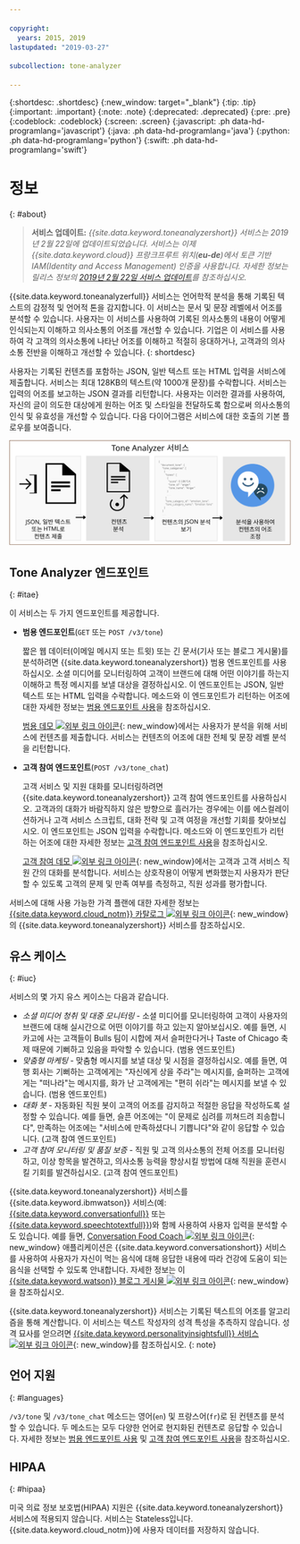 ```yaml
---

copyright:
  years: 2015, 2019
lastupdated: "2019-03-27"

subcollection: tone-analyzer

---
```


{:shortdesc: .shortdesc}
{:new_window: target="_blank"}
{:tip: .tip}
{:important: .important}
{:note: .note}
{:deprecated: .deprecated}
{:pre: .pre}
{:codeblock: .codeblock}
{:screen: .screen}
{:javascript: .ph data-hd-programlang='javascript'}
{:java: .ph data-hd-programlang='java'}
{:python: .ph data-hd-programlang='python'}
{:swift: .ph data-hd-programlang='swift'}

# 정보
{: #about}

> **서비스 업데이트:** *{{site.data.keyword.toneanalyzershort}} 서비스는 2019년 2월 22일에 업데이트되었습니다. 서비스는 이제 {{site.data.keyword.cloud}} 프랑크프루트 위치(**eu-de**)에서 토큰 기반 IAM(Identity and Access Management) 인증을 사용합니다. 자세한 정보는 릴리스 정보의 [2019년 2월 22일 서비스 업데이트](/docs/services/tone-analyzer?topic=tone-analyzer-rnrn#February2019)를 참조하십시오.*

{{site.data.keyword.toneanalyzerfull}} 서비스는 언어학적 분석을 통해 기록된 텍스트의 감정적 및 언어적 톤을 감지합니다. 이 서비스는 문서 및 문장 레벨에서 어조를 분석할 수 있습니다. 사용자는 이 서비스를 사용하여 기록된 의사소통의 내용이 어떻게 인식되는지 이해하고 의사소통의 어조를 개선할 수 있습니다. 기업은 이 서비스를 사용하여 각 고객의 의사소통에 나타난 어조를 이해하고 적절히 응대하거나, 고객과의 의사소통 전반을 이해하고 개선할 수 있습니다.
{: shortdesc}

사용자는 기록된 컨텐츠를 포함하는 JSON, 일반 텍스트 또는 HTML 입력을 서비스에 제출합니다. 서비스는 최대 128KB의 텍스트(약 1000개 문장)를 수락합니다. 서비스는 입력의 어조를 보고하는 JSON 결과를 리턴합니다. 사용자는 이러한 결과를 사용하여, 자신의 글이 의도한 대상에게 원하는 어조 및 스타일을 전달하도록 함으로써 의사소통의 인식 및 유효성을 개선할 수 있습니다. 다음 다이어그램은 서비스에 대한 호출의 기본 플로우를 보여줍니다.

![Tone Analyzer 서비스에 컨텐츠를 제출하고 결과를 사용하여 의사소통을 개선합니다. ](images/tone-analyzer.svg)

## Tone Analyzer 엔드포인트
{: #itae}

이 서비스는 두 가지 엔드포인트를 제공합니다.

-   **범용 엔드포인트**(`GET` 또는 `POST /v3/tone`)

    짧은 웹 데이터(이메일 메시지 또는 트윗) 또는 긴 문서(기사 또는 블로그 게시물)를 분석하려면 {{site.data.keyword.toneanalyzershort}} 범용 엔드포인트를 사용하십시오. 소셜 미디어를 모니터링하여 고객이 브랜드에 대해 어떤 이야기를 하는지 이해하고 특정 메시지를 보낼 대상을 결정하십시오. 이 엔드포인트는 JSON, 일반 텍스트 또는 HTML 입력을 수락합니다. 메소드와 이 엔드포인트가 리턴하는 어조에 대한 자세한 정보는 [범용 엔드포인트 사용](/docs/services/tone-analyzer?topic=tone-analyzer-utgpe)을 참조하십시오. 

    [범용 데모 ![외부 링크 아이콘](../../icons/launch-glyph.svg "외부 링크 아이콘")](https://tone-analyzer-demo.ng.bluemix.net/){: new_window}에서는 사용자가 분석을 위해 서비스에 컨텐츠를 제출합니다. 서비스는 컨텐츠의 어조에 대한 전체 및 문장 레벨 분석을 리턴합니다.
-   **고객 참여 엔드포인트**(`POST /v3/tone_chat`)

    고객 서비스 및 지원 대화를 모니터링하려면 {{site.data.keyword.toneanalyzershort}} 고객 참여 엔드포인트를 사용하십시오. 고객과의 대화가 바람직하지 않은 방향으로 흘러가는 경우에는 이를 에스컬레이션하거나 고객 서비스 스크립트, 대화 전략 및 고객 여정을 개선할 기회를 찾아보십시오. 이 엔드포인트는 JSON 입력을 수락합니다. 메소드와 이 엔드포인트가 리턴하는 어조에 대한 자세한 정보는 [고객 참여 엔드포인트 사용](/docs/services/tone-analyzer?topic=tone-analyzer-utco)을 참조하십시오. 

    [고객 참여 데모 ![외부 링크 아이콘](../../icons/launch-glyph.svg "외부 링크 아이콘")](https://customer-engagement-demo.ng.bluemix.net/){: new_window}에서는 고객과 고객 서비스 직원 간의 대화를 분석합니다. 서비스는 상호작용이 어떻게 변화했는지 사용자가 판단할 수 있도록 고객의 문제 및 만족 여부를 측정하고, 직원 성과를 평가합니다. 

서비스에 대해 사용 가능한 가격 플랜에 대한 자세한 정보는 [{{site.data.keyword.cloud_notm}} 카탈로그 ![외부 링크 아이콘](../../icons/launch-glyph.svg "외부 링크 아이콘")](https://{DomainName}/catalog/services/tone-analyzer){: new_window}의 {{site.data.keyword.toneanalyzershort}} 서비스를 참조하십시오. 

## 유스 케이스
{: #iuc}

서비스의 몇 가지 유스 케이스는 다음과 같습니다. 

-   *소셜 미디어 청취 및 대중 모니터링* - 소셜 미디어를 모니터링하여 고객이 사용자의 브랜드에 대해 실시간으로 어떤 이야기를 하고 있는지 알아보십시오. 예를 들면, 시카고에 사는 고객들이 Bulls 팀이 시합에 져서 슬퍼한다거나 Taste of Chicago 축제 때문에 기뻐하고 있음을 파악할 수 있습니다. (범용 엔드포인트)
-   *맞춤형 마케팅* - 맞춤형 메시지를 보낼 대상 및 시점을 결정하십시오. 예를 들면, 여행 회사는 기뻐하는 고객에게는 "자신에게 상을 주라"는 메시지를, 슬퍼하는 고객에게는 "떠나라"는 메시지를, 화가 난 고객에게는 "편히 쉬라"는 메시지를 보낼 수 있습니다. (범용 엔드포인트)
-   *대화 봇* - 자동화된 직원 봇이 고객의 어조를 감지하고 적절한 응답을 작성하도록 설정할 수 있습니다. 예를 들면, 슬픈 어조에는 "이 문제로 심려를 끼쳐드려 죄송합니다", 만족하는 어조에는 "서비스에 만족하셨다니 기쁩니다"와 같이 응답할 수 있습니다. (고객 참여 엔드포인트)
-   *고객 참여 모니터링 및 품질 보증* - 직원 및 고객 의사소통의 전체 어조를 모니터링하고, 이상 항목을 발견하고, 의사소통 능력을 향상시킬 방법에 대해 직원을 훈련시킬 기회를 발견하십시오. (고객 참여 엔드포인트)

{{site.data.keyword.toneanalyzershort}} 서비스를 {{site.data.keyword.ibmwatson}} 서비스(예: [{{site.data.keyword.conversationfull}}](https://{DomainName}/docs/services/conversation/index.html) 또는 [{{site.data.keyword.speechtotextfull}}](https://{DomainName}/docs/services/speech-to-text/index.html))와 함께 사용하여 사용자 입력을 분석할 수도 있습니다. 예를 들면, [Conversation Food Coach ![외부 링크 아이콘](../../icons/launch-glyph.svg "외부 링크 아이콘")](https://food-coach.ng.bluemix.net/){: new_window} 애플리케이션은 {{site.data.keyword.conversationshort}} 서비스를 사용하여 사용자가 자신이 먹는 음식에 대해 응답한 내용에 따라 건강에 도움이 되는 음식을 선택할 수 있도록 안내합니다. 자세한 정보는 이 [{{site.data.keyword.watson}} 블로그 게시물 ![외부 링크 아이콘](../../icons/launch-glyph.svg "외부 링크 아이콘")](https://developer.ibm.com/watson/blog/2016/10/17/creating-a-compassionate-conversational-agent-using-watson-tone-analyzer-and-watson-conversation-services/){: new_window}을 참조하십시오. 

{{site.data.keyword.toneanalyzershort}} 서비스는 기록된 텍스트의 어조를 알고리즘을 통해 계산합니다. 이 서비스는 텍스트 작성자의 성격 특성을 추측하지 않습니다. 성격 묘사를 얻으려면 [{{site.data.keyword.personalityinsightsfull}} 서비스 ![외부 링크 아이콘](../../icons/launch-glyph.svg "외부 링크 아이콘")](https://{DomainName}/docs/services/personality-insights/index.html){: new_window}를 참조하십시오.
{: note}

## 언어 지원
{: #languages}

`/v3/tone` 및 `/v3/tone_chat` 메소드는 영어(`en`) 및 프랑스어(`fr`)로 된 컨텐츠를 분석할 수 있습니다. 두 메소드는 모두 다양한 언어로 현지화된 컨텐츠로 응답할 수 있습니다. 자세한 정보는 [범용 엔드포인트 사용](/docs/services/tone-analyzer?topic=tone-analyzer-utgpe) 및 [고객 참여 엔드포인트 사용](/docs/services/tone-analyzer?topic=tone-analyzer-utco)을 참조하십시오. 

## HIPAA
{: #hipaa}

미국 의료 정보 보호법(HIPAA) 지원은 {{site.data.keyword.toneanalyzershort}} 서비스에 적용되지 않습니다. 서비스는 Stateless입니다. {{site.data.keyword.cloud_notm}}에 사용자 데이터를 저장하지 않습니다. 
